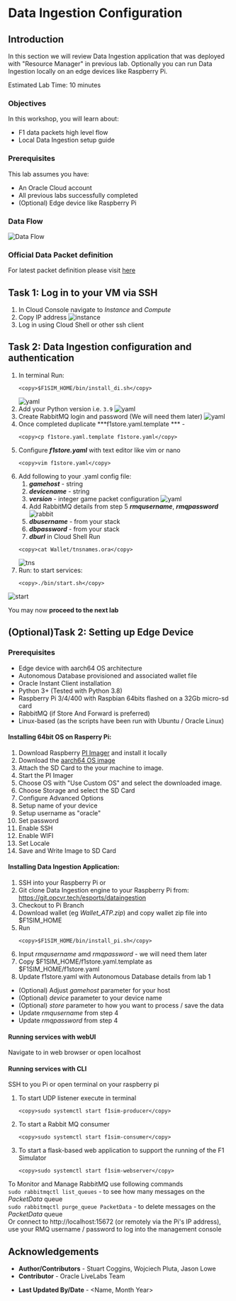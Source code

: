 # Data Ingestion Configuration

## Introduction

In this section we will review Data Ingestion application that was deployed with "Resource Manager" in previous lab. Optionally you can run Data Ingestion locally on an edge devices like Raspberry Pi.

Estimated Lab Time: 10 minutes

### Objectives

In this workshop, you will learn about:
* F1 data packets high level flow
* Local Data Ingestion setup guide

### Prerequisites
This lab assumes you have:
* An Oracle Cloud account
* All previous labs successfully completed
* (Optional) Edge device like Raspberry Pi

### Data Flow
![Data Flow](images/flow.png)  

### Official Data Packet definition
For latest packet definition please visit [here](https://racinggames.gg/f1/f1-22-update-117-patch-notes/)

## Task 1: Log in to your VM via SSH

1. In Cloud Console navigate to _Instance_ and _Compute_
2. Copy IP address
   ![instance](images/instance.png) 
3. Log in using Cloud Shell or other ssh client
   
## Task 2: Data Ingestion configuration and authentication
1. In terminal Run:  
      ```
      <copy>$F1SIM_HOME/bin/install_di.sh</copy>
      ```
    ![yaml](images/install.gif) 
2. Add your Python version i.e. `3.9`
   ![yaml](images/python.gif) 
3. Create RabbitMQ login and password (We will need them later)
   ![yaml](images/messaging.gif)
4. Once completed duplicate ***f1store.yaml.template *** - 
      ```
      <copy>cp f1store.yaml.template f1store.yaml</copy>
      ```
5. Configure ***f1store.yaml*** with text editor like vim or nano 
      ```
      <copy>vim f1store.yaml</copy>
      ```
6. Add following to your .yaml config file:
   1.  ***gamehost*** - string
   2.  ***devicename*** - string
   3.  ***version*** - integer game packet configuration
    ![yaml](images/yaml.gif) 
   4.  Add RabbitMQ details from step 5 ***rmqusername***, ***rmqpassword***
    ![rabbit](images/rabbit.gif) 
   5.  ***dbusername*** - from your stack
   6.  ***dbpassword*** - from your stack 
   7.  ***dburl*** in Cloud Shell Run 
      ```
      <copy>cat Wallet/tnsnames.ora</copy>
      ```
    ![tns](images/tns.png) 
7.  Run:  to start services:
      ```
      <copy>./bin/start.sh</copy>
      ```
   ![start](images/start.png) 

You may now **proceed to the next lab**

## (Optional)Task 2: Setting up Edge Device

### Prerequisites
- Edge device with aarch64 OS architecture
- Autonomous Database provisioned and associated wallet file
- Oracle Instant Client installation
- Python 3+ (Tested with Python 3.8)
- Raspberry Pi 3/4/400 with Raspbian 64bits flashed on a 32Gb micro-sd card
- RabbitMQ (if Store And Forward is preferred)
- Linux-based (as the scripts have been run with Ubuntu / Oracle Linux)


#### Installing 64bit OS on Rasperry Pi:
   1. Download Raspberry  [PI Imager](https://www.raspberrypi.com/software/) and install it locally 
   1. Download the [aarch64 OS image](https://downloads.raspberrypi.org/raspios_arm64/images/raspios_arm64-2022-09-26/2022-09-22-raspios-bullseye-arm64.img.xz)
   1. Attach the SD Card to the your machine to image.
   1. Start the PI Imager
   1. Choose OS with "Use Custom OS" and select the downloaded image.
   1. Choose Storage and select the SD Card
   1. Configure Advanced Options
   1. Setup name of your device
   1. Setup username as "oracle"
   1. Set password
   1. Enable SSH
   1. Enable WIFI
   1. Set Locale
   1. Save and Write Image to SD Card


#### Installing Data Ingestion Application:
1. SSH into your Raspberry Pi or 
1. Git clone Data Ingestion engine to your Raspberry Pi from: https://git.opcvr.tech/esports/dataingestion
2. Checkout to Pi Branch
3. Download wallet (eg _Wallet_ATP.zip_) and copy wallet zip file into $F1SIM_HOME
4. Run 
      ```
      <copy>$F1SIM_HOME/bin/install_pi.sh</copy>
      ```
5. Input _rmqusername_ amd _rmqpassword_ - we will need them later
6. Copy $F1SIM_HOME/f1store.yaml.template as $F1SIM_HOME/f1store.yaml
7. Update f1store.yaml with Autonomous Database details from lab 1
  - (Optional) Adjust _gamehost_ parameter for your host
  - (Optional) _device_ parameter to your device name
  - (Optional) _store_ parameter to how you want to process / save the data
   - Update _rmqusername_ from step 4
   - Update _rmqpassword_ from step 4

#### Running services with webUI
Navigate to <raspberrypi IP address> in web browser or open localhost

#### Running services with CLI
SSH to you Pi or open terminal on your raspberry pi

1. To start UDP listener execute in terminal  
      ```
      <copy>sudo systemctl start f1sim-producer</copy>
      ```

1. To start a Rabbit MQ consumer  
      ```
      <copy>sudo systemctl start f1sim-consumer</copy>
      ```

1. To start a flask-based web application to support the running of the F1 Simulator  
      ```
      <copy>sudo systemctl start f1sim-webserver</copy>
      ```

To Monitor and Manage RabbitMQ use following commands  
   `sudo rabbitmqctl list_queues` - to see how many messages on the _PacketData_ queue  
   `sudo rabbitmqctl purge_queue PacketData` - to delete messages on the _PacketData_ queue  
Or connect to http://localhost:15672 (or remotely via the Pi's IP address), use your RMQ username / password to log into the management console


## Acknowledgements
 - **Author/Contributors** -  Stuart Coggins, Wojciech Pluta, Jason Lowe
 - **Contributor** - Oracle LiveLabs Team
* **Last Updated By/Date** - <Name, Month Year>
